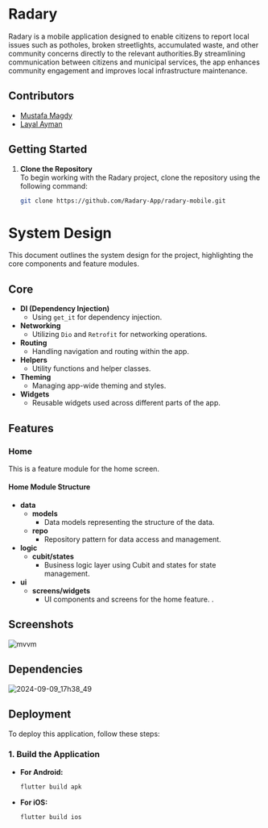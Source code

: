 # Radary 

Radary is a mobile application designed to enable citizens to
report local issues such as potholes, broken streetlights,
accumulated waste, and other community concerns directly to the relevant authorities.By streamlining
communication between citizens and municipal services, the app
enhances community engagement and improves local infrastructure
maintenance.
## Contributors

- [Mustafa Magdy](https://github.com/mustafa-dev-nasr)
- [Layal Ayman](https://github.com/layalaymann)
## Getting Started

1. **Clone the Repository**  
   To begin working with the Radary project, clone the repository using the following command:

   ```bash
   git clone https://github.com/Radary-App/radary-mobile.git
   ```

# System Design

This document outlines the system design for the project, highlighting the core components and feature modules.

## Core

- **DI (Dependency Injection)**
  - Using `get_it` for dependency injection.
- **Networking**
  - Utilizing `Dio` and `Retrofit` for networking operations.
- **Routing**
  - Handling navigation and routing within the app.
- **Helpers**
  - Utility functions and helper classes.
- **Theming**
  - Managing app-wide theming and styles.
- **Widgets**
  - Reusable widgets used across different parts of the app.

## Features

### Home

This is a feature module for the home screen.

#### Home Module Structure

- **data**
  - **models**
    - Data models representing the structure of the data.
  - **repo**
    - Repository pattern for data access and management.
- **logic**
  - **cubit/states**
    - Business logic layer using Cubit and states for state management.
- **ui**
  - **screens/widgets**
    - UI components and screens for the home feature.
.
## Screenshots

![mvvm](https://github.com/user-attachments/assets/1f118e0b-8424-48df-8ed3-4c33e21de174)


## Dependencies
![2024-09-09_17h38_49](https://github.com/user-attachments/assets/784ef738-09ae-47c6-8cee-672fd848c801)


## Deployment

To deploy this application, follow these steps:

### 1. Build the Application

- **For Android:**
  ```bash
  flutter build apk

- **For iOS:**
  ```bash
  flutter build ios
